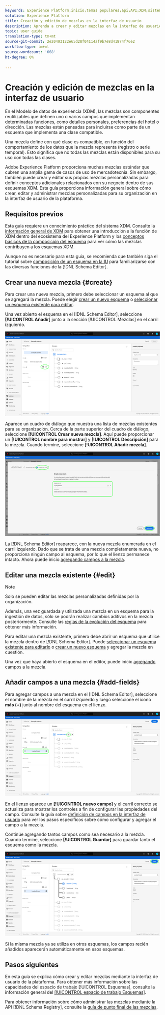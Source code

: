 ```yaml
---
keywords: Experience Platform;inicio;temas populares;api;API;XDM;sistema XDM;modelo de datos de experiencia;modelo de datos;ui;espacio de trabajo;mezcla;mezclas;
solution: Experience Platform
title: Creación y edición de mezclas en la interfaz de usuario
description: Aprenda a crear y editar mezclas en la interfaz de usuario del Experience Platform.
topic: user guide
translation-type: tm+mt
source-git-commit: 2e20403122e65d28f04114af9b7e8d41874f76e2
workflow-type: tm+mt
source-wordcount: '668'
ht-degree: 0%

---
```



# Creación y edición de mezclas en la interfaz de usuario

En el Modelo de datos de experiencia (XDM), las mezclas son componentes reutilizables que definen uno o varios campos que implementan determinadas funciones, como detalles personales, preferencias del hotel o dirección. Las mezclas están pensadas para incluirse como parte de un esquema que implementa una clase compatible.

Una mezcla define con qué clase es compatible, en función del comportamiento de los datos que la mezcla representa (registro o serie temporal). Esto significa que no todas las mezclas están disponibles para su uso con todas las clases.

Adobe Experience Platform proporciona muchas mezclas estándar que cubren una amplia gama de casos de uso de mercadotecnia. Sin embargo, también puede crear y editar sus propias mezclas personalizadas para definir conceptos adicionales relacionados con su negocio dentro de sus esquemas XDM. Esta guía proporciona información general sobre cómo crear, editar y administrar mezclas personalizadas para su organización en la interfaz de usuario de la plataforma.

## Requisitos previos

Esta guía requiere un conocimiento práctico del sistema XDM. Consulte la [información general de XDM](../../home.md) para obtener una introducción a la función de XDM dentro del ecosistema del Experience Platform y los [conceptos básicos de la composición del esquema](../../schema/composition.md) para ver cómo las mezclas contribuyen a los esquemas XDM.

Aunque no es necesario para esta guía, se recomienda que también siga el tutorial sobre [composición de un esquema en la IU](../../tutorials/create-schema-ui.md) para familiarizarse con las diversas funciones de la [!DNL Schema Editor].

## Crear una nueva mezcla {#create}

Para crear una nueva mezcla, primero debe seleccionar un esquema al que se agregará la mezcla. Puede elegir [crear un nuevo esquema](./schemas.md#create) o [seleccionar un esquema existente para editar](./schemas.md#edit).

Una vez abierto el esquema en el [!DNL Schema Editor], seleccione **[!UICONTROL Añadir]** junto a la sección [!UICONTROL Mezclas] en el carril izquierdo.

![](../../images/ui/resources/mixins/add-mixin-button.png)

Aparece un cuadro de diálogo que muestra una lista de mezclas existentes para su organización. Cerca de la parte superior del cuadro de diálogo, seleccione **[!UICONTROL Crear nueva mezcla]**. Aquí puede proporcionar un **[!UICONTROL nombre para mostrar]** y **[!UICONTROL Descripción]** para la mezcla. Cuando termine, seleccione **[!UICONTROL Añadir mezcla]**.

![](../../images/ui/resources/mixins/create-mixin.png)

La [!DNL Schema Editor] reaparece, con la nueva mezcla enumerada en el carril izquierdo. Dado que se trata de una mezcla completamente nueva, no proporciona ningún campo al esquema, por lo que el lienzo permanece intacto. Ahora puede inicio [agregando campos a la mezcla](#add-fields).

## Editar una mezcla existente {#edit}

>[!NOTE]
>
>Solo se pueden editar las mezclas personalizadas definidas por la organización.
>
>Además, una vez guardada y utilizada una mezcla en un esquema para la ingestión de datos, sólo se podrán realizar cambios aditivos en la mezcla posteriormente. Consulte las [reglas de la evolución del esquema](../../schema/composition.md#evolution) para obtener más información.

Para editar una mezcla existente, primero debe abrir un esquema que utilice la mezcla dentro de [!DNL Schema Editor]. Puede [seleccionar un esquema existente para editarlo](./schemas.md#edit) o [crear un nuevo esquema](./schemas.md#create) y agregar la mezcla en cuestión.

Una vez que haya abierto el esquema en el editor, puede inicio [agregando campos a la mezcla](#add-fields).

## Añadir campos a una mezcla {#add-fields}

Para agregar campos a una mezcla en el [!DNL Schema Editor], seleccione el nombre de la mezcla en el carril izquierdo y luego seleccione el icono **más (+)** junto al nombre del esquema en el lienzo.

![](../../images/ui/resources/mixins/add-field-button.png)

En el lienzo aparece un **[!UICONTROL nuevo campo]** y el carril correcto se actualiza para mostrar los controles a fin de configurar las propiedades del campo. Consulte la guía sobre [definición de campos en la interfaz de usuario](../fields/overview.md#define) para ver los pasos específicos sobre cómo configurar y agregar el campo a la mezcla.

Continúe agregando tantos campos como sea necesario a la mezcla. Cuando termine, seleccione **[!UICONTROL Guardar]** para guardar tanto el esquema como la mezcla.

![](../../images/ui/resources/mixins/complete-mixin.png)

Si la misma mezcla ya se utiliza en otros esquemas, los campos recién añadidos aparecerán automáticamente en esos esquemas.

## Pasos siguientes

En esta guía se explica cómo crear y editar mezclas mediante la interfaz de usuario de la plataforma. Para obtener más información sobre las capacidades del espacio de trabajo [!UICONTROL Esquemas], consulte la información general del [[!UICONTROL espacio de trabajo Esquemas]](../overview.md).

Para obtener información sobre cómo administrar las mezclas mediante la API [!DNL Schema Registry], consulte la [guía de punto final de las mezclas](../../api/mixins.md).